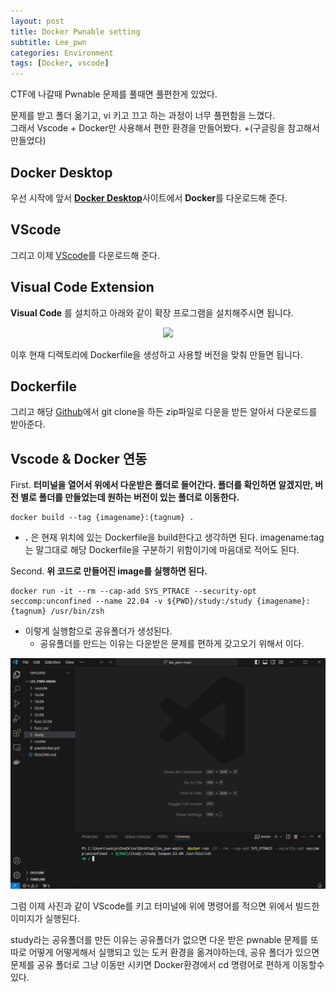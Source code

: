 ```yaml
---
layout: post
title: Docker Pwnable setting
subtitle: Lee_pwn
categories: Environment
tags: [Docker, vscode]
---
```


CTF에 나갈때 Pwnable 문제를 풀때면 풀편한게 있었다.

문제를 받고 폴더 옮기고, vi 키고 끄고 하는 과정이 너무 풀편함을 느꼈다.<br>
그래서 Vscode + Docker만 사용해서 편한 환경을 만들어봤다. +(구글링을 참고해서 만들었다)


## Docker Desktop
우선 시작에 앞서 [**Docker Desktop**](https://www.docker.com/products/docker-desktop/)사이트에서 **Docker**를 다운로드해 준다.



## VScode

그리고 이제 [VScode](https://code.visualstudio.com/)를 다운로드해 준다.

## Visual Code Extension

**Visual Code** 를 설치하고 아래와 같이 확장 프로그램을 설치해주시면 됩니다.

<p align="center">
<img src ="https://user-images.githubusercontent.com/78135526/205292743-1c0bf652-4583-4c4f-90b2-27f033960618.png" width = 400>
</p>

이후 현재 디렉토리에 Dockerfile을 생성하고 사용할 버전을 맞춰 만들면 됩니다.

## Dockerfile
그리고 해당 [Github](https://github.com/hyuntaeLee/lee_pwn)에서 git clone을 하든 zip파일로 다운을 받든 알아서 다운로드를 받아준다.


## Vscode & Docker 연동

First. **터미널을 열어서 위에서 다운받은 폴더로 들어간다. 폴더를 확인하면 알겠지만, 버전 별로 폴더를 만들었는데 원하는 버전이 있는 폴더로 이동한다.**

```
docker build --tag {imagename}:{tagnum} .
```

* **.** 은 현재 위치에 있는 Dockerfile을 build한다고 생각하면 된다. imagename:tag는 말그대로 해당 Dockerfile을 구분하기 위함이기에 마음대로 적어도 된다.

Second. **위 코드로 만들어진 image를 실행하면 된다.**

```
docker run -it --rm --cap-add SYS_PTRACE --security-opt seccomp:unconfined --name 22.04 -v ${PWD}/study:/study {imagename}:{tagnum} /usr/bin/zsh
```
* 이렇게 실행함으로 공유폴더가 생성된다.
  * 공유폴더를 만드는 이유는 다운받은 문제를 편하게 갖고오기 위해서 이다.

<p align="center">
<img src ="/assets/images/data/set.png" width = 700>
</p>

그럼 이제 사진과 같이 VScode를 키고 터미널에 위에 명령어를 적으면 위에서 빌드한 이미지가 실행된다.

study라는 공유폴더를 만든 이유는 공유폴더가 없으면 다운 받은 pwnable 문제를 또 따로 어떻게 어떻게해서 실행되고 있는 도커 환경을 옮겨야하는데, 공유 폴더가 있으면 문제를 공유 폴더로 그냥 이동만 시키면 Docker환경에서 cd 명령어로 편하게 이동할수 있다.


